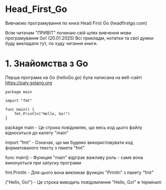# Head_First_Go
Вивчаємо програмування по книзі Head First Go (headfirstgo.com)

Всім читачам "ПРИВІТ" починаю свій шлях вивчення мови програмування Go! (20.01.2025) 
Всі прикладм, нотатки та свої думки буду викладати тут, по худу читання книги.

# 1. Знайомства з Go
Перша програма на Go (helloGo.go) була написана на веб-сайті https://paly.golang.org

    package main

    import "fmt"

    func main() {
        fmt.Println("Hello, Go!")
    }

package main - Це строка повідомляє, що весь код цього файлу відноситься до капету "main"

import "fmt" - Означає, що ми будемо використовувати код форматованого тексту з пакета "fmt"

func main() - Функция "main" відіграє важливу роль - саме вона виконується при запуску програми

fmt.Println - Для цього вона викликає функцію "Println" з пакету "fmt"

("Hello, Go!") - Ця строка виводить повідомлення "Hello, Go!" в терміналі